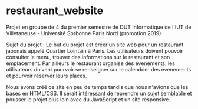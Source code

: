 # restaurant_website
Projet en groupe de 4 du premier semestre de DUT Informatique de l'IUT de Villetaneuse - Université Sorbonne Paris Nord (promotion 2019)  

Sujet du projet :
Le but du projet est créer un site web pour un restaurant japonais appelé Quartier Lointain à Paris. Les utilisateurs doivent pouvoir consulter le menu, trouver des informations sur le restaurant et son emplacement. Par ailleurs le restaurant organise des évenements, les utilisateurs doivent pourvoir se renseigner sur le calendrier des évenements et pourvoir réserver leurs places.  

Nous avons créé ce site en peu de temps tandis que nous n'avions que les bases en HTML/CSS. Il serait intéressant de reprendre un sujet semblable et pousser le projet plus loin avec du JavaScript et un site responsive.
